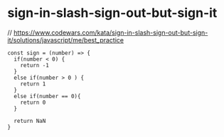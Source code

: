 # sign-in-slash-sign-out-but-sign-it
// https://www.codewars.com/kata/sign-in-slash-sign-out-but-sign-it/solutions/javascript/me/best_practice


```
const sign = (number) => {
  if(number < 0) {
    return -1
  }
  else if(number > 0 ) {
    return 1
  }
  else if(number == 0){
    return 0
  }

  return NaN
}
```
